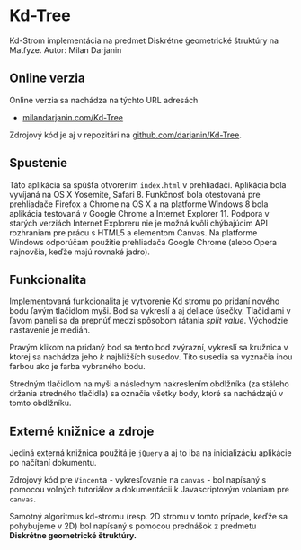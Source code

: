 # Kd-Tree
Kd-Strom implementácia na predmet Diskrétne geometrické štruktúry na Matfyze.
Autor: Milan Darjanin

## Online verzia

Online verzia sa nachádza na týchto URL adresách

- [milandarjanin.com/Kd-Tree](http://milandarjanin.com/Kd-Tree/ )

Zdrojový kód je aj v repozitári na [github.com/darjanin/Kd-Tree](https://github.com/darjanin/Kd-Tree).

## Spustenie

Táto aplikácia sa spúšťa otvorením `index.html` v prehliadači. Aplikácia bola vyvíjaná na OS X Yosemite, Safari 8. Funkčnosť bola otestovaná pre prehliadače Firefox a Chrome na OS X a na platforme Windows 8 bola aplikácia testovaná v Google Chrome a Internet Explorer 11. Podpora v starých verziách Internet Exploreru nie je možná kvôli chýbajúcim API rozhraniam pre prácu s HTML5 a elementom Canvas. Na platforme Windows odporúčam použitie prehliadača Google Chrome (alebo Opera najnovšia, keďže majú rovnaké jadro).

## Funkcionalita

Implementovaná funkcionalita je vytvorenie Kd stromu po pridaní nového bodu ľavým tlačidlom myši. Bod sa vykreslí a aj deliace úsečky. Tlačidlami v ľavom paneli sa da prepnúť medzi spôsobom rátania *split value*. Východzie nastavenie je medián.

Pravým klikom na pridaný bod sa tento bod zvýrazní, vykreslí sa kružnica v ktorej sa nachádza jeho *k* najbližších susedov. Títo susedia sa vyznačia inou farbou ako je farba vybraného bodu.

Stredným tlačidlom na myši a následnym nakreslením obdlžníka (za stáleho držania stredného tlačidla) sa označia všetky body, ktoré sa nachádzajú v tomto obdlžníku.

## Externé knižnice a zdroje

Jediná externá knižnica použitá je `jQuery` a aj to iba na inicializáciu aplikácie po načítaní dokumentu.

Zdrojový kód pre `Vincent`a - vykresľovanie na `canvas` - bol napísaný s pomocou voľných tutoriálov a dokumentácii k Javascriptovým volaniam pre `canvas`.

Samotný algoritmus kd-stromu (resp. 2D stromu v tomto prípade, keďže sa pohybujeme v 2D) bol napísaný s pomocou prednášok z predmetu **Diskrétne geometrické štruktúry.**
